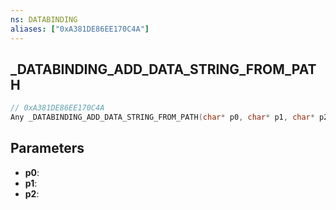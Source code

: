 ```yaml
---
ns: DATABINDING
aliases: ["0xA381DE86EE170C4A"]
---
```

## _DATABINDING_ADD_DATA_STRING_FROM_PATH

```c
// 0xA381DE86EE170C4A
Any _DATABINDING_ADD_DATA_STRING_FROM_PATH(char* p0, char* p1, char* p2);
```

## Parameters
* **p0**:
* **p1**:
* **p2**:
